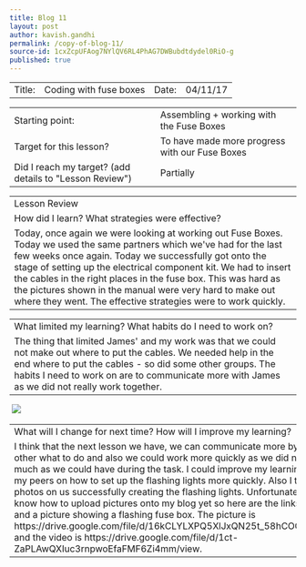 ```yaml
---
title: Blog 11
layout: post
author: kavish.gandhi
permalink: /copy-of-blog-11/
source-id: 1cxZcpUFAog7NYlQV6RL4PhAG7DWBubdtdydel0RiO-g
published: true
---
```

<table>
  <tr>
    <td>Title: </td>
    <td>Coding with fuse boxes</td>
    <td>Date: </td>
    <td>04/11/17</td>
  </tr>
</table>


<table>
  <tr>
    <td>Starting point:</td>
    <td>Assembling + working with the Fuse Boxes</td>
  </tr>
  <tr>
    <td>Target for this lesson?</td>
    <td>To have made more progress with our Fuse Boxes</td>
  </tr>
  <tr>
    <td>Did I reach my target? 
(add details to "Lesson Review")</td>
    <td>Partially</td>
  </tr>
</table>


<table>
  <tr>
    <td>Lesson Review</td>
  </tr>
  <tr>
    <td>How did I learn? What strategies were effective? </td>
  </tr>
  <tr>
    <td>Today, once again we were looking at working out Fuse Boxes. Today we used the same partners which we've had for the last few weeks once again. Today we successfully got onto the stage of setting up the electrical component kit. We had to insert the cables in the right places in the fuse box. This was hard as the pictures shown in the manual were very hard to make out where they went. The effective strategies were to work quickly.</td>
  </tr>
</table>


<table>
  <tr>
    <td>What limited my learning? What habits do I need to work on?</td>
  </tr>
  <tr>
    <td>The thing that limited James' and my work was that we could not make out where to put the cables. We needed help in the end where to put the cables - so did some other groups. The habits I need to work on are to communicate more with James as we did not really work together.</td>
  </tr>
</table>


<table>
  <tr>
    <td>What will I change for next time? How will I improve my learning?</td>
  </tr>
  <tr>
    <td>I think that the next lesson we have, we can communicate more by telling each other what to do and also we could work more quickly as we did not focus as much as we could have during the task. I could improve my learning by asking my peers on how to set up the flashing lights more quickly. Also I took a few photos on us successfully creating the flashing lights. Unfortunately, I do not know how to upload pictures onto my blog yet so here are the links for a video and a picture showing a flashing fuse box. The picture is https://drive.google.com/file/d/16kCLYLXPQ5XlJxQN25t_58hCOOAYqGcN/view and the video is https://drive.google.com/file/d/1ct-ZaPLAwQXIuc3rnpwoEfaFMF6Zi4mm/view.</td>
  </tr>
  <img src = "WIN20171204 20 21 01 Pro.photos">
</table>



